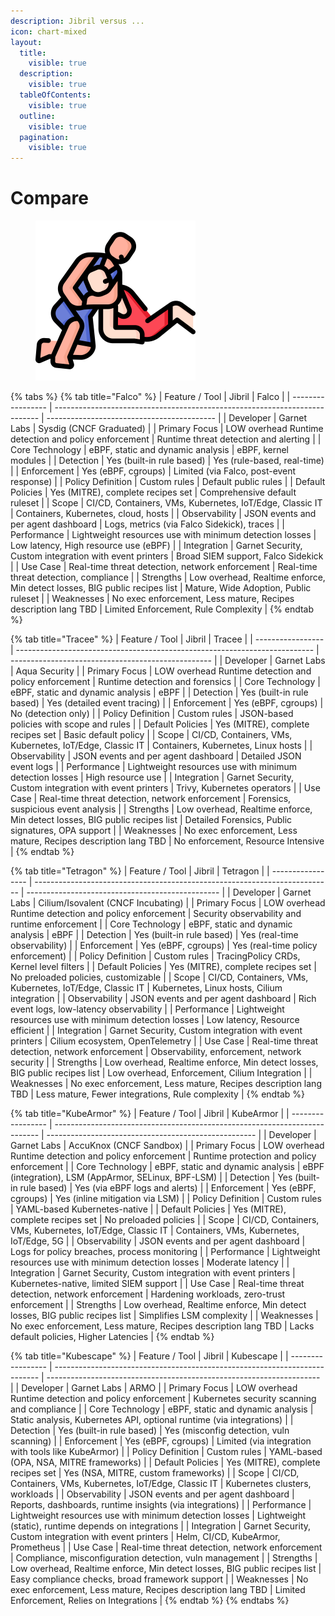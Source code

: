 ```yaml
---
description: Jibril versus ...
icon: chart-mixed
layout:
  title:
    visible: true
  description:
    visible: true
  tableOfContents:
    visible: true
  outline:
    visible: true
  pagination:
    visible: true
---
```


# Compare

<figure><img src="../../.gitbook/assets/image (1) (1) (1) (1).png" alt="" width="256"><figcaption></figcaption></figure>

{% tabs %}
{% tab title="Falco" %}
| Feature / Tool    | Jibril                                                                     | Falco                                      |
| ----------------- | -------------------------------------------------------------------------- | ------------------------------------------ |
| Developer         | Garnet Labs                                                                | Sysdig (CNCF Graduated)                    |
| Primary Focus     | LOW overhead Runtime detection and policy enforcement                      | Runtime threat detection and alerting      |
| Core Technology   | eBPF, static and dynamic analysis                                          | eBPF, kernel modules                       |
| Detection         | Yes (built-in rule based)                                                  | Yes (rule-based, real-time)                |
| Enforcement       | Yes (eBPF, cgroups)                                                        | Limited (via Falco, post-event response)   |
| Policy Definition | Custom rules                                                               | Default public rules                       |
| Default Policies  | Yes (MITRE), complete recipes set                                          | Comprehensive default ruleset              |
| Scope             | CI/CD, Containers, VMs, Kubernetes, IoT/Edge, Classic IT                   | Containers, Kubernetes, cloud, hosts       |
| Observability     | JSON events and per agent dashboard                                        | Logs, metrics (via Falco Sidekick), traces |
| Performance       | Lightweight resources use with minimum detection losses                    | Low latency, High resource use (eBPF)      |
| Integration       | Garnet Security, Custom integration with event printers                    | Broad SIEM support, Falco Sidekick         |
| Use Case          | Real-time threat detection, network enforcement                            | Real-time threat detection, compliance     |
| Strengths         | Low overhead, Realtime enforce, Min detect losses, BIG public recipes list | Mature, Wide Adoption, Public ruleset      |
| Weaknesses        | No exec enforcement, Less mature, Recipes description lang TBD             | Limited Enforcement, Rule Complexity       |
{% endtab %}

{% tab title="Tracee" %}
| Feature / Tool    | Jibril                                                                     | Tracee                                             |
| ----------------- | -------------------------------------------------------------------------- | -------------------------------------------------- |
| Developer         | Garnet Labs                                                                | Aqua Security                                      |
| Primary Focus     | LOW overhead Runtime detection and policy enforcement                      | Runtime detection and forensics                    |
| Core Technology   | eBPF, static and dynamic analysis                                          | eBPF                                               |
| Detection         | Yes (built-in rule based)                                                  | Yes (detailed event tracing)                       |
| Enforcement       | Yes (eBPF, cgroups)                                                        | No (detection only)                                |
| Policy Definition | Custom rules                                                               | JSON-based policies with scope and rules           |
| Default Policies  | Yes (MITRE), complete recipes set                                          | Basic default policy                               |
| Scope             | CI/CD, Containers, VMs, Kubernetes, IoT/Edge, Classic IT                   | Containers, Kubernetes, Linux hosts                |
| Observability     | JSON events and per agent dashboard                                        | Detailed JSON event logs                           |
| Performance       | Lightweight resources use with minimum detection losses                    | High resource use                                  |
| Integration       | Garnet Security, Custom integration with event printers                    | Trivy, Kubernetes operators                        |
| Use Case          | Real-time threat detection, network enforcement                            | Forensics, suspicious event analysis               |
| Strengths         | Low overhead, Realtime enforce, Min detect losses, BIG public recipes list | Detailed Forensics, Public signatures, OPA support |
| Weaknesses        | No exec enforcement, Less mature, Recipes description lang TBD             | No enforcement, Resource Intensive                 |
{% endtab %}

{% tab title="Tetragon" %}
| Feature / Tool    | Jibril                                                                     | Tetragon                                         |
| ----------------- | -------------------------------------------------------------------------- | ------------------------------------------------ |
| Developer         | Garnet Labs                                                                | Cilium/Isovalent (CNCF Incubating)               |
| Primary Focus     | LOW overhead Runtime detection and policy enforcement                      | Security observability and runtime enforcement   |
| Core Technology   | eBPF, static and dynamic analysis                                          | eBPF                                             |
| Detection         | Yes (built-in rule based)                                                  | Yes (real-time observability)                    |
| Enforcement       | Yes (eBPF, cgroups)                                                        | Yes (real-time policy enforcement)               |
| Policy Definition | Custom rules                                                               | TracingPolicy CRDs, Kernel level filters         |
| Default Policies  | Yes (MITRE), complete recipes set                                          | No preloaded policies, customizable              |
| Scope             | CI/CD, Containers, VMs, Kubernetes, IoT/Edge, Classic IT                   | Kubernetes, Linux hosts, Cilium integration      |
| Observability     | JSON events and per agent dashboard                                        | Rich event logs, low-latency observability       |
| Performance       | Lightweight resources use with minimum detection losses                    | Low latency, Resource efficient                  |
| Integration       | Garnet Security, Custom integration with event printers                    | Cilium ecosystem, OpenTelemetry                  |
| Use Case          | Real-time threat detection, network enforcement                            | Observability, enforcement, network security     |
| Strengths         | Low overhead, Realtime enforce, Min detect losses, BIG public recipes list | Low overhead, Enforcement, Cilium Integration    |
| Weaknesses        | No exec enforcement, Less mature, Recipes description lang TBD             | Less mature, Fewer integrations, Rule complexity |
{% endtab %}

{% tab title="KubeArmor" %}
| Feature / Tool    | Jibril                                                                     | KubeArmor                                            |
| ----------------- | -------------------------------------------------------------------------- | ---------------------------------------------------- |
| Developer         | Garnet Labs                                                                | AccuKnox (CNCF Sandbox)                              |
| Primary Focus     | LOW overhead Runtime detection and policy enforcement                      | Runtime protection and policy enforcement            |
| Core Technology   | eBPF, static and dynamic analysis                                          | eBPF (integration), LSM (AppArmor, SELinux, BPF-LSM) |
| Detection         | Yes (built-in rule based)                                                  | Yes (via eBPF logs and alerts)                       |
| Enforcement       | Yes (eBPF, cgroups)                                                        | Yes (inline mitigation via LSM)                      |
| Policy Definition | Custom rules                                                               | YAML-based Kubernetes-native                         |
| Default Policies  | Yes (MITRE), complete recipes set                                          | No preloaded policies                                |
| Scope             | CI/CD, Containers, VMs, Kubernetes, IoT/Edge, Classic IT                   | Containers, VMs, Kubernetes, IoT/Edge, 5G            |
| Observability     | JSON events and per agent dashboard                                        | Logs for policy breaches, process monitoring         |
| Performance       | Lightweight resources use with minimum detection losses                    | Moderate latency                                     |
| Integration       | Garnet Security, Custom integration with event printers                    | Kubernetes-native, limited SIEM support              |
| Use Case          | Real-time threat detection, network enforcement                            | Hardening workloads, zero-trust enforcement          |
| Strengths         | Low overhead, Realtime enforce, Min detect losses, BIG public recipes list | Simplifies LSM complexity                            |
| Weaknesses        | No exec enforcement, Less mature, Recipes description lang TBD             | Lacks default policies, Higher Latencies             |
{% endtab %}

{% tab title="Kubescape" %}
| Feature / Tool    | Jibril                                                                     | Kubescape                                                            |
| ----------------- | -------------------------------------------------------------------------- | -------------------------------------------------------------------- |
| Developer         | Garnet Labs                                                                | ARMO                                                                 |
| Primary Focus     | LOW overhead Runtime detection and policy enforcement                      | Kubernetes security scanning and compliance                          |
| Core Technology   | eBPF, static and dynamic analysis                                          | Static analysis, Kubernetes API, optional runtime (via integrations) |
| Detection         | Yes (built-in rule based)                                                  | Yes (misconfig detection, vuln scanning)                             |
| Enforcement       | Yes (eBPF, cgroups)                                                        | Limited (via integration with tools like KubeArmor)                  |
| Policy Definition | Custom rules                                                               | YAML-based (OPA, NSA, MITRE frameworks)                              |
| Default Policies  | Yes (MITRE), complete recipes set                                          | Yes (NSA, MITRE, custom frameworks)                                  |
| Scope             | CI/CD, Containers, VMs, Kubernetes, IoT/Edge, Classic IT                   | Kubernetes clusters, workloads                                       |
| Observability     | JSON events and per agent dashboard                                        | Reports, dashboards, runtime insights (via integrations)             |
| Performance       | Lightweight resources use with minimum detection losses                    | Lightweight (static), runtime depends on integrations                |
| Integration       | Garnet Security, Custom integration with event printers                    | Helm, CI/CD, KubeArmor, Prometheus                                   |
| Use Case          | Real-time threat detection, network enforcement                            | Compliance, misconfiguration detection, vuln management              |
| Strengths         | Low overhead, Realtime enforce, Min detect losses, BIG public recipes list | Easy compliance checks, broad framework support                      |
| Weaknesses        | No exec enforcement, Less mature, Recipes description lang TBD             | Limited Enforcement, Relies on Integrations                          |
{% endtab %}
{% endtabs %}
